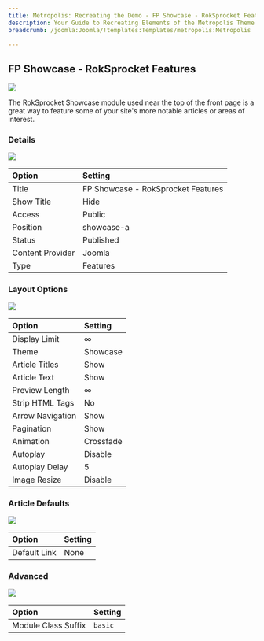 ```yaml
---
title: Metropolis: Recreating the Demo - FP Showcase - RokSprocket Features
description: Your Guide to Recreating Elements of the Metropolis Theme for Joomla
breadcrumb: /joomla:Joomla/!templates:Templates/metropolis:Metropolis

---
```


FP Showcase - RokSprocket Features
-----

![][demo]

The RokSprocket Showcase module used near the top of the front page is a great way to feature some of your site's more notable articles or areas of interest.

### Details

![][demo2]

| Option           | Setting                            |  
| :--------------- | :--------------------------------- |  
| Title            | FP Showcase - RokSprocket Features |  
| Show Title       | Hide                               |  
| Access           | Public                             |  
| Position         | showcase-a                         |  
| Status           | Published                          |  
| Content Provider | Joomla                             |  
| Type             | Features                           |  

### Layout Options

![][demo3]

| Option | Setting |
|:------|:-------|
| Display Limit     | ∞         |
| Theme             | Showcase  |
| Article Titles    | Show      |
| Article Text      | Show      |
| Preview Length    | ∞         |
| Strip HTML Tags   | No        |
| Arrow Navigation  | Show      |
| Pagination        | Show      |
| Animation         | Crossfade |
| Autoplay          | Disable   |
| Autoplay Delay    | 5         |
| Image Resize      | Disable   |

### Article Defaults

![][demo4]

|    Option    | Setting |
|:-------------|:--------|
| Default Link | None    |

### Advanced
![][demo5]

| Option              | Setting |  
| :------------------ | :------ |  
| Module Class Suffix | `basic` |  

[demo]: assets/demo_2.jpeg
[demo2]: assets/showcase_1.jpeg
[demo3]: assets/showcase_2.jpeg
[demo4]: assets/showcase_3.jpeg
[demo5]: assets/showcase_4.jpeg